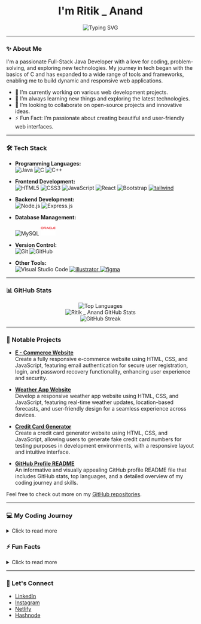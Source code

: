 <h1 align="center">
  I'm Ritik _ Anand
</h1>

<p align="center">
  <img src="https://readme-typing-svg.herokuapp.com?size=30&duration=3000&color=007BFF&center=true&vCenter=true&lines=Full-Stack+Developer;Coding+Pragmatists;Tech+Explorer;Learning+New+Things!" alt="Typing SVG">
</p>

---

### ✨ About Me

I'm a passionate Full-Stack Java Developer with a love for coding, problem-solving, and exploring new technologies. My journey in tech began with the basics of C and has expanded to a wide range of tools and frameworks, enabling me to build dynamic and responsive web applications.

- 🔭 I’m currently working on various web development projects.
- 🌱 I’m always learning new things and exploring the latest technologies.
- 👯 I’m looking to collaborate on open-source projects and innovative ideas.
- ⚡ Fun Fact: I’m passionate about creating beautiful and user-friendly web interfaces.

---

### 🛠️ Tech Stack
- **Programming Languages:**  
  ![Java](https://img.shields.io/badge/Java-%23ED8B00.svg?style=flat&logo=java&logoColor=white) 
  ![C](https://img.shields.io/badge/C-%2300599C.svg?style=flat&logo=c&logoColor=white) 
  ![C++](https://img.shields.io/badge/C++-%2300599C.svg?style=flat&logo=c%2B%2B&logoColor=white)

- **Frontend Development:**  
  ![HTML5](https://img.shields.io/badge/HTML5-%23E34F26.svg?style=flat&logo=html5&logoColor=white) 
  ![CSS3](https://img.shields.io/badge/CSS3-%231572B6.svg?style=flat&logo=css3&logoColor=white) 
  ![JavaScript](https://img.shields.io/badge/JavaScript-%23F7DF1E.svg?style=flat&logo=javascript&logoColor=black)
  ![React](https://img.shields.io/badge/React-%2361DAFB.svg?style=flat&logo=react&logoColor=black) 
  ![Bootstrap](https://img.shields.io/badge/Bootstrap-%23563D7C.svg?style=flat&logo=bootstrap&logoColor=white)
<a href="https://tailwindcss.com/" target="_blank" rel="noreferrer"> <img src="https://www.vectorlogo.zone/logos/tailwindcss/tailwindcss-icon.svg" alt="tailwind" width="40" height="40"/> </a> </p>

- **Backend Development:**  
  ![Node.js](https://img.shields.io/badge/Node.js-339933.svg?style=flat&logo=node.js&logoColor=white)
  ![Express.js](https://img.shields.io/badge/Express.js-404D59.svg?style=flat&logo=express&logoColor=white)

- **Database Management:**  
  ![MySQL](https://img.shields.io/badge/MySQL-4479A1.svg?style=flat&logo=mysql&logoColor=white)
  <a href="https://www.oracle.com/" target="_blank" rel="noreferrer"> <img src="https://raw.githubusercontent.com/devicons/devicon/master/icons/oracle/oracle-original.svg" alt="oracle" width="40" height="40"/> </a>

- **Version Control:**  
  ![Git](https://img.shields.io/badge/Git-F05032.svg?style=flat&logo=git&logoColor=white)
  ![GitHub](https://img.shields.io/badge/GitHub-181717.svg?style=flat&logo=github&logoColor=white)

- **Other Tools:**  
  ![Visual Studio Code](https://img.shields.io/badge/Visual%20Studio%20Code-0078D4.svg?style=flat&logo=visual-studio-code&logoColor=white)
  <a href="https://www.adobe.com/in/products/illustrator.html" target="_blank" rel="noreferrer"> <img src="https://www.vectorlogo.zone/logos/adobe_illustrator/adobe_illustrator-icon.svg" alt="illustrator" width="40" height="40"/> </a>
 <a href="https://www.figma.com/" target="_blank" rel="noreferrer"> <img src="https://www.vectorlogo.zone/logos/figma/figma-icon.svg" alt="figma" width="40" height="40"/> </a>
  

---

### 📊 GitHub Stats

<div align="center">
  <img src="https://github-readme-stats.vercel.app/api/top-langs/?username=RitikAnand02&layout=compact" alt="Top Languages">
</div>

<div align="center">
  <img src="https://github-readme-stats.vercel.app/api?username=RitikAnand02&show_icons=true&theme=radical" alt="Ritik _ Anand GitHub Stats">
</div>

<div align="center">
  <img src="https://streak-stats.demolab.com/?user=RitikAnand02&theme=dark&hide_border=true" alt="GitHub Streak">
</div>

---

### 🚀 Notable Projects

- **[E - Commerce Website](https://weather-app-project01.netlify.app/)**  
Create a fully responsive e-commerce website using HTML, CSS, and JavaScript, featuring email authentication for secure user registration, login, and password recovery functionality, enhancing user experience and security.

- **[Weather App Website](https://weather-app-project01.netlify.app/)**  
Develop a responsive weather app website using HTML, CSS, and JavaScript, featuring real-time weather updates, location-based forecasts, and user-friendly design for a seamless experience across devices.

- **[Credit Card Generator](https://credit-card-generator000.netlify.app/)**  
Create a credit card generator website using HTML, CSS, and JavaScript, allowing users to generate fake credit card numbers for testing purposes in development environments, with a responsive layout and intuitive interface.

- **[GitHub Profile README](https://github.com/RitikAnand02/GitHub-Profile-README)**  
  An informative and visually appealing GitHub profile README file that includes GitHub stats, top languages, and a detailed overview of my coding journey and skills.

Feel free to check out more on my [GitHub repositories](https://github.com/RitikAnand02).

---

### 💻 My Coding Journey
<details>
  <summary>Click to read more</summary>
  <p>Started with the basics of C, dabbled in Java and C++, and now building dynamic and responsive web applications with HTML, CSS, JavaScript, React, and Bootstrap. My journey in tech has been fueled by curiosity and the thrill of solving complex problems.</p>
</details>

### ⚡ Fun Facts
<details>
  <summary>Click to read more</summary>
  <ul>
    <li>Passionate about creating beautiful and user-friendly web interfaces.</li>
    <li>Always experimenting with new frameworks and libraries to stay ahead in the tech world.</li>
    <li>A firm believer in continuous learning and knowledge sharing.</li>
  </ul>
</details>

---

### 🤝 Let's Connect
- [LinkedIn](https://www.linkedin.com/in/ritik-anand-063b36313/)
- [Instagram](https://www.instagram.com/itz_ritik_agarwal_02/)
- [Netlify](https://app.netlify.com/teams/ritikanand02/sites)
- [Hashnode](https://hashnode.com/@Ritikanand02)

